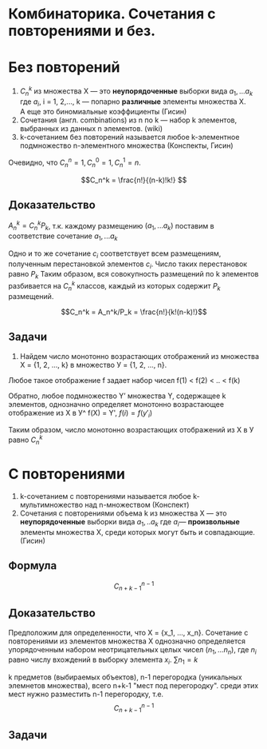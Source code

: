 # Комбинаторика. Сочетания с повторениями и без.
# Без повторений
1. $C_n^k$ из множества Х — это **неупорядоченные** выборки вида ${a_1, ...a_k}$ где $a_i$, i = 1, 2,..., k — попарно **различные** элементы множества Х.   
 А еще это биномиальные коэффициенты (Гисин)
2. Сочетания (англ. combinations) из n по k — набор k элементов, выбранных из данных n элементов. (wiki)
3. k-сочетанием без повторений называется любое k-элементное подмножество n-элементного
множества (Конспекты, Гисин)

Очевидно, что $C_n^n = 1, C_n^0 = 1, C_n^1 = n.$

$$C_n^k = \frac{n!}{(n-k)!k!} $$
## Доказательство
$A_n^k = C_n^kP_k$, т.к. 
каждому размещению $(a_1, ...a_k)$ поставим в соответствие сочетание ${a_1, ...a_k}$

Одно и то же сочетание $c_i$ соответствует всем размещениям,
полученным перестановкой элементов $c_i$. Число таких перестановок равно $P_k$ Таким образом, вся совокупность размещений по k элементов
разбивается на $C_n^k$ классов, каждый из которых содержит $P_k$ размещений. 

$$C_n^k = A_n^k/P_k = \frac{n!}{k!(n-k)!}$$
## Задачи
1. Найдем число монотонно возрастающих отображений из множества Х = {1, 2, ..., k} в множество У = {1, 2, ..., n}.

Любое такое отображение f задает набор чисел f(1) < f(2) < .. < f(k)

Обратно, любое подмножество Y’ множества Y, содержащее k элементов, однозначно определяет монотонно возрастающее отображение из Х в У^ f(X) = Y', $f(i) = f(y'_i)$

Таким образом, число монотонно возрастающих отображений из Х в У равно $C_n^k$ 

# С повторениями
1. k-сочетанием с повторениями называется любое k-мультимножество над n-множеством (Конспект)
2. Сочетания с повторениями объема k из множества Х — это **неупорядоченные** выборки вида $a_1, ..a_k$ где $a_i$— **произвольные** элементы множества Х, среди которых могут быть и совпадающие. (Гисин)


## Формула
$$C_{n+k-1}^{n-1}$$
## Доказательство
Предположим для определенности, что Х = {x_1, ..., x_n}. Сочетание с повторениями из элементов множества Х однозначно определяется упорядоченным набором неотрицательных целых чисел $(n_1, ...n_n)$, где $n_i$ равно числу вхождений в выборку элемента $x_i$. $\sum n_1 = k$

k предметов (выбираемых объектов), n-1 перегородка (уникальных элемнетов множества), всего n+k-1 "мест под перегородку". среди этих мест нужно разместить n-1 перегородку, т.е.
$$C_{n+k-1}^{n-1}$$


## Задачи